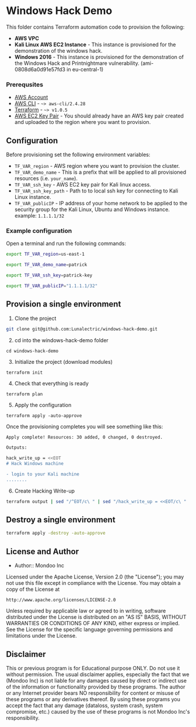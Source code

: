 # Windows Hack Demo

This folder contains Terraform automation code to provision the following:

- **AWS VPC**
- **Kali Linux AWS EC2 Instance** - This instance is provisioned for the demonstration of the windows hack.
- **Windows 2016** - This instance is provisioned for the demonstration of the Windows Hack and Printnightmare vulnerability. (ami-0808d6a0d91e57fd3 in eu-central-1)

### Prerequsites

- [AWS Account](https://aws.amazon.com/free/)
- [AWS CLI](https://docs.aws.amazon.com/cli/latest/userguide/install-cliv2.html) - `~> aws-cli/2.4.28`
- [Terraform](https://learn.hashicorp.com/tutorials/terraform/install-cli) - `~> v1.0.5`
- [AWS EC2 Key Pair](https://docs.aws.amazon.com/AWSEC2/latest/UserGuide/create-key-pairs.html) - You should already have an AWS key pair created and uploaded to the region where you want to provision.

## Configuration

Before provisioning set the following environment variables:

- `TF_VAR_region` - AWS region where you want to provision the cluster.
- `TF_VAR_demo_name` - This is a prefix that will be applied to all provisioned resources (i.e. `your_name`).
- `TF_VAR_ssh_key` - AWS EC2 key pair for Kali linux access.
- `TF_VAR_ssh_key_path` - Path to to local ssh key for connecting to Kali Linux instance.
- `TF_VAR_publicIP` - IP address of your home network to be applied to the security group for the Kali Linux, Ubuntu and Windows instance. example: `1.1.1.1/32`

### Example configuration 

Open a terminal and run the following commands:

```bash
export TF_VAR_region=us-east-1

export TF_VAR_demo_name=patrick

export TF_VAR_ssh_key=patrick-key

export TF_VAR_publicIP="1.1.1.1/32"
```

## Provision a single environment

1. Clone the project
```bash title="Clone the project"
git clone git@github.com:Lunalectric/windows-hack-demo.git
```

2. cd into the windows-hack-demo folder
```
cd windows-hack-demo
```

3. Initialize the project (download modules)

```
terraform init
```

4. Check that everything is ready

```
terraform plan
```

5. Apply the configuration

```
terraform apply -auto-approve
```

Once the provisioning completes you will see something like this:

```bash
Apply complete! Resources: 30 added, 0 changed, 0 destroyed.

Outputs:

hack_write_up = <<EOT
# Hack Windows machine

- login to your Kali machine
........
```

6. Create Hacking Write-up

```bash
terraform output | sed "/^EOT/c\ " | sed "/hack_write_up = <<EOT/c\ " | sed 's/\\{/{/g' | sed 's/\\}/}/g' > hack-write-up.md
```

## Destroy a single environment

```bash
terraform apply -destroy -auto-approve
```

## License and Author

* Author:: Mondoo Inc

Licensed under the Apache License, Version 2.0 (the "License");
you may not use this file except in compliance with the License.
You may obtain a copy of the License at

    http://www.apache.org/licenses/LICENSE-2.0

Unless required by applicable law or agreed to in writing, software
distributed under the License is distributed on an "AS IS" BASIS,
WITHOUT WARRANTIES OR CONDITIONS OF ANY KIND, either express or implied.
See the License for the specific language governing permissions and
limitations under the License.

## Disclaimer

This or previous program is for Educational purpose ONLY. Do not use it without permission. The usual disclaimer applies, especially the fact that we (Mondoo Inc) is not liable for any damages caused by direct or indirect use of the information or functionality provided by these programs. The author or any Internet provider bears NO responsibility for content or misuse of these programs or any derivatives thereof. By using these programs you accept the fact that any damage (dataloss, system crash, system compromise, etc.) caused by the use of these programs is not Mondoo Inc's responsibility.